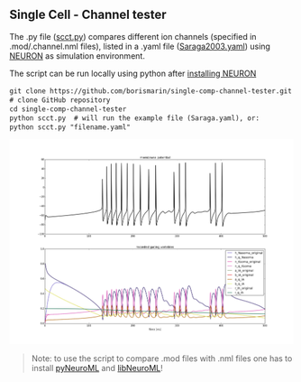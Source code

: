 ## Single Cell - Channel tester

The .py file ([scct.py](https://github.com/borismarin/single-comp-channel-tester/blob/master/scct.py)) compares different ion channels (specified in .mod/.channel.nml files), listed in a .yaml file ([Saraga2003.yaml](https://github.com/borismarin/single-comp-channel-tester/blob/master/Saraga2003.yaml)) using [NEURON](https://www.neuron.yale.edu/neuron/) as simulation environment.

The script can be run locally using python after [installing NEURON](https://www.neuron.yale.edu/neuron/download)

    git clone https://github.com/borismarin/single-comp-channel-tester.git # clone GitHub repository
    cd single-comp-channel-tester
    python scct.py  # will run the example file (Saraga.yaml), or:
    python scct.py "filename.yaml"

![](https://raw.githubusercontent.com/borismarin/single-comp-channel-tester/master/compare_channels.png)

> Note: to use the script to compare .mod files with .nml files one has to install [pyNeuroML](https://github.com/NeuroML/pyNeuroML) and [libNeuroML](https://github.com/NeuralEnsemble/libNeuroML)!
